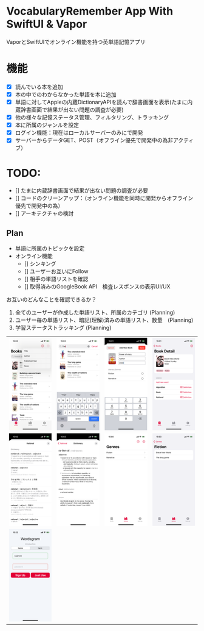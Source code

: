 # VocabularyRemember App With SwiftUI & Vapor

VaporとSwiftUIでオンライン機能を持つ英単語記憶アプリ

# 機能

- [x] 読んでいる本を追加
- [x] 本の中でのわからなかった単語を本に追加
- [x] 単語に対してAppleの内蔵DictionaryAPIを読んで辞書画面を表示(たまに内蔵辞書画面で結果が出ない問題の調査が必要)
- [x] 他の様々な記憶ステータス管理、フィルタリング、トラッキング
- [x] 本に所属のジャンルを設定
- [x] ログイン機能：現在はローカルサーバーのみにで開発
- [x] サーバーからデータGET、POST（オフライン優先で開発中の為非アクティブ）

# TODO:
- [] たまに内蔵辞書画面で結果が出ない問題の調査が必要
- [] コードのクリーンアップ：（オンライン機能を同時に開発からオフライン優先で開発中の為）
- [] アーキテクチャの検討

## Plan
- 単語に所属のトピックを設定
- オンライン機能
    - [] シンキング
    - [] ユーザーお互いにFollow
    - [] 相手の単語リストを確認
    - [] 取得済みのGoogleBook API　検査レスポンスの表示UI/UX


お互いのどんなことを確認できるか？
1. 全てのユーザーが作成した単語リスト、所属のカテゴリ (Planning)
2. ユーザー毎の単語リスト、暗記(理解)済みの単語リスト、数量　(Planning)
3. 学習ステータストラッキング (Planning)


|      |      |      |      |
|:----:|:----:|:----:|:----:|
| ![Image 1](./MarkdownImages/S1.png) | ![Image 2](./MarkdownImages/S2.png) | ![Image 3](./MarkdownImages/S3.png) | ![Image 4](./MarkdownImages/S4.png) |
| ![Image 5](./MarkdownImages/S5.png) | ![Image 6](./MarkdownImages/S6.png) | ![Image 7](./MarkdownImages/S7.png) | ![Image 8](./MarkdownImages/S8.png) |
| ![Image 9](./MarkdownImages/S9.png) |